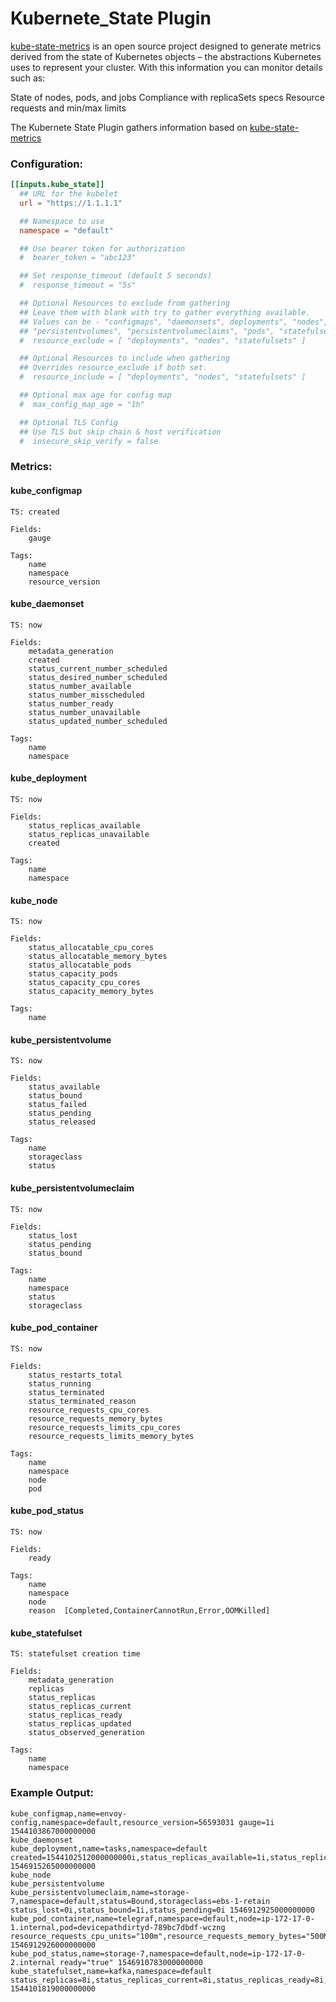 # Kubernete_State Plugin
[kube-state-metrics](https://github.com/kubernetes/kube-state-metrics) is an open source project designed to generate metrics derived from the state of Kubernetes objects – the abstractions Kubernetes uses to represent your cluster. With this information you can monitor details such as:

State of nodes, pods, and jobs
Compliance with replicaSets specs
Resource requests and min/max limits

The Kubernete State Plugin gathers information based on [kube-state-metrics](https://github.com/kubernetes/kube-state-metrics)

### Configuration:

```toml
[[inputs.kube_state]]
  ## URL for the kubelet
  url = "https://1.1.1.1"

  ## Namespace to use
  namespace = "default"

  ## Use bearer token for authorization
  #  bearer_token = "abc123"

  ## Set response_timeout (default 5 seconds)
  #  response_timeout = "5s"

  ## Optional Resources to exclude from gathering
  ## Leave them with blank with try to gather everything available.
  ## Values can be - "configmaps", "daemonsets", deployments", "nodes",
  ## "persistentvolumes", "persistentvolumeclaims", "pods", "statefulsets"
  #  resource_exclude = [ "deployments", "nodes", "statefulsets" ]

  ## Optional Resources to include when gathering
  ## Overrides resource_exclude if both set.
  #  resource_include = [ "deployments", "nodes", "statefulsets" ]

  ## Optional max age for config map
  #  max_config_map_age = "1h"

  ## Optional TLS Config
  ## Use TLS but skip chain & host verification
  #  insecure_skip_verify = false
```

### Metrics:

#### kube_configmap
```
TS: created

Fields:
    gauge

Tags:
    name
    namespace
    resource_version
```

#### kube_daemonset
```
TS: now

Fields:
    metadata_generation
    created
    status_current_number_scheduled
    status_desired_number_scheduled
    status_number_available
    status_number_misscheduled
    status_number_ready
    status_number_unavailable
    status_updated_number_scheduled

Tags:
    name
    namespace
```

#### kube_deployment
```
TS: now

Fields:
    status_replicas_available
    status_replicas_unavailable
    created

Tags:
    name
    namespace
```

#### kube_node
```
TS: now

Fields:
    status_allocatable_cpu_cores
    status_allocatable_memory_bytes
    status_allocatable_pods
    status_capacity_pods
    status_capacity_cpu_cores
    status_capacity_memory_bytes

Tags:
    name
```

#### kube_persistentvolume
```
TS: now

Fields:
    status_available
    status_bound
    status_failed
    status_pending
    status_released

Tags:
    name
    storageclass
    status
```

#### kube_persistentvolumeclaim
```
TS: now

Fields:
    status_lost
    status_pending
    status_bound

Tags:
    name
    namespace
    status
    storageclass
```

#### kube_pod_container
```
TS: now

Fields:
    status_restarts_total
    status_running
    status_terminated
    status_terminated_reason
    resource_requests_cpu_cores
    resource_requests_memory_bytes
    resource_requests_limits_cpu_cores
    resource_requests_limits_memory_bytes

Tags:
    name
    namespace
    node
    pod
```

#### kube_pod_status
```
TS: now

Fields:
    ready

Tags:
    name
    namespace
    node
    reason  [Completed,ContainerCannotRun,Error,OOMKilled]
```

#### kube_statefulset
```
TS: statefulset creation time

Fields:
    metadata_generation
    replicas
    status_replicas
    status_replicas_current
    status_replicas_ready
    status_replicas_updated
    status_observed_generation

Tags:
    name
    namespace
```


### Example Output:

```
kube_configmap,name=envoy-config,namespace=default,resource_version=56593031 gauge=1i 1544103867000000000
kube_daemonset
kube_deployment,name=tasks,namespace=default created=1544102512000000000i,status_replicas_available=1i,status_replicas_unavailable=0i 1546915265000000000
kube_node
kube_persistentvolume
kube_persistentvolumeclaim,name=storage-7,namespace=default,status=Bound,storageclass=ebs-1-retain status_lost=0i,status_bound=1i,status_pending=0i 1546912925000000000
kube_pod_container,name=telegraf,namespace=default,node=ip-172-17-0-1.internal,pod=devicepathdirtyd-789bc7dbdf-wczng resource_requests_cpu_units="100m",resource_requests_memory_bytes="500Mi",resource_limits_cpu_units="500m",resource_limits_memory_bytes="500Mi",status_restarts_total=1i,status_running=1i,status_terminated=0i,status_terminated_reasom="" 1546912926000000000
kube_pod_status,name=storage-7,namespace=default,node=ip-172-17-0-2.internal ready="true" 1546910783000000000
kube_statefulset,name=kafka,namespace=default status_replicas=8i,status_replicas_current=8i,status_replicas_ready=8i,status_replicas_updated=8i,replicas=8i,status_observed_generation=4i,metadata_generation=4i 1544101819000000000
```